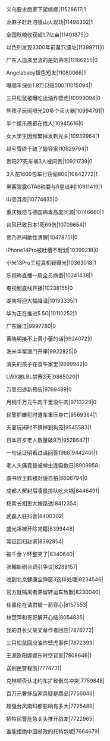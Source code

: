 义乌要求商家下架槟榔|11528617|1

龙麻子赶赴涪陵山火现场|11498302|1

全国秋粮收获超1.7亿亩|11401875|0

以色列发现3300年前墓穴遗址|11399711|0

广东人血液里流的是奶茶吧|11166255|0

Angelababy银色短发|11080066|1

曝顺丰保价1.8万只赔500|11015094|1

三只松鼠被曝吃出油炸壁虎|10999094|0

熊孩子玩闹喷光20多个灭火器|10994791|1

半个娱乐圈都在找人|10945616|0

女大学生因频繁掉发剃光头|10939964|1

赵兮雪终于破了毁容案|10929794|1

贵阳27死车祸3人被问责|10921739|0

3人花1600包车行窃偷800|10842772|1

黑客泄露GTA6称要与R星谈判|10811419|1

IU患耳疾|10774635|0

重庆猴痘与德国病毒高度同源|10746660|1

台风已致日本1死69伤|10709654|1

贾乃亮间歇性清醒|10478751|0

iPhone14Pro被吐槽不耐划|10399218|0

小米13Pro工程真机疑曝光|10363018|1

乐视称直播一周全员病倒|10241438|1

电视剧底线开播|10238155|0

湖南将迎大幅降温|10193335|1

华为正在推进5.5G|10110252|1

广东廉江|9997780|0

黄晓明接不上黄小蕾的话|9924072|0

洗米华案澳门开审|9922825|0

消失的孩子在袁午家里|9899982|0

LWX被LBL禁赛3天|9865020|1

万里归途新预告|9769489|0

月销千万元牛肉干里没牛肉|9713229|0

民警抓嫌犯时遭车重压身亡|9569364|1

夫妻玩闹时不慎掉到狗笼|9545583|1

日本百岁老人数量破9万|9528647|1

一句话证明看过请回答1988|9442401|1

老人头痛竟是被蜱虫连吸数日|8909958|

虞书欣王鹤棣对镜自拍|8606794|0

成都人解封后凌晨排队吃火锅|8446491|

杨紫长相思大婚路透|8412354|

武磊入驻抖音|8400302|

盛光祖被开除党籍|8399448|

常征回归赵家|8392854|

被千金丫环整笑了|8340640|

张翰新剧台词引争议|8289157|

收到北京健康宝弹窗3这样处理|8234546|

官方就隔离者滞留转运车致歉|8230040|

任嘉伦在请君被一箭穿心|8157553|

林楚萍和哥哥解开心结|8054835|

我的县长父亲文章作者回应|7876772|

三只松鼠回应油炸壁虎事件|7872393|

王源欧阳娜娜乐时空官宣|7808646|1

送别民警程凯|7774731|

克林顿否认北约东扩致俄乌冲突|7759848|

百万元奢侈品家具疑是赝品|7756046|

超强台风南玛都影响有多大|7725489|

牺牲民警危急关头推开战友|7722965|

谁能拒绝中国邮政的托特包呢|7664679|

